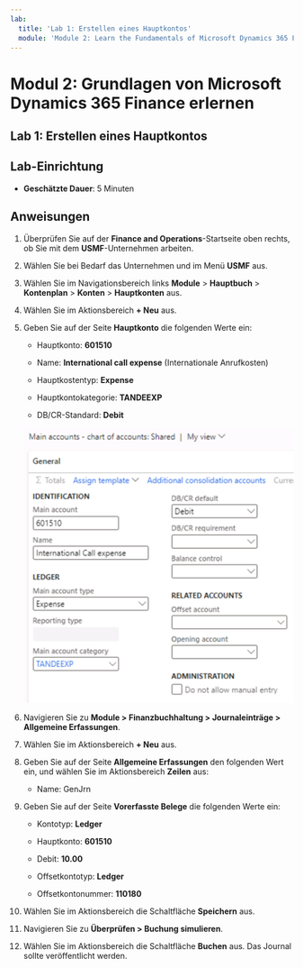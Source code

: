 ```yaml
---
lab:
  title: 'Lab 1: Erstellen eines Hauptkontos'
  module: 'Module 2: Learn the Fundamentals of Microsoft Dynamics 365 Finance'
---
```


# Modul 2: Grundlagen von Microsoft Dynamics 365 Finance erlernen

## Lab 1: Erstellen eines Hauptkontos

## Lab-Einrichtung

   - **Geschätzte Dauer**: 5 Minuten

## Anweisungen


1.  Überprüfen Sie auf der **Finance and Operations**-Startseite oben rechts, ob Sie mit dem **USMF**-Unternehmen arbeiten.

2.  Wählen Sie bei Bedarf das Unternehmen und im Menü **USMF** aus.

3.  Wählen Sie im Navigationsbereich links **Module** > **Hauptbuch** > **Kontenplan** > **Konten** > **Hauptkonten** aus.

4.  Wählen Sie im Aktionsbereich **+ Neu** aus.

5.  Geben Sie auf der Seite **Hauptkonto** die folgenden Werte ein:

    - Hauptkonto: **601510**

    - Name: **International call expense** (Internationale Anrufkosten)

    - Hauptkostentyp: **Expense**

    - Hauptkontokategorie: **TANDEEXP**

    - DB/CR-Standard: **Debit**

    ![Screenshot: Hauptkonten – Diagramm mit Konten: Freigegebene Seite, auf der verschiedene Werte hinzugefügt werden müssen](./media/lab-create-a-main-account-01.png)

6.  Navigieren Sie zu **Module &gt; Finanzbuchhaltung &gt; Journaleinträge &gt; Allgemeine Erfassungen**.

7.  Wählen Sie im Aktionsbereich **+ Neu** aus.

8.  Geben Sie auf der Seite **Allgemeine Erfassungen** den folgenden Wert ein, und wählen Sie im Aktionsbereich **Zeilen** aus:

    - Name: GenJrn

9.  Geben Sie auf der Seite **Vorerfasste Belege** die folgenden Werte ein:

    - Kontotyp: **Ledger**

    - Hauptkonto: **601510**

    - Debit: **10.00** 

    - Offsetkontotyp: **Ledger**

    - Offsetkontonummer: **110180** 

10. Wählen Sie im Aktionsbereich die Schaltfläche **Speichern** aus.

11. Navigieren Sie zu **Überprüfen &gt; Buchung simulieren**. 

12. Wählen Sie im Aktionsbereich die Schaltfläche **Buchen** aus. Das Journal sollte veröffentlicht werden.
